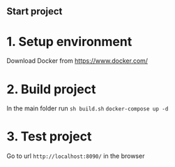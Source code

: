 ## Start project

# 1. Setup environment
Download Docker from https://www.docker.com/

# 2. Build project
In the main folder run
`sh build.sh`
`docker-compose up -d`

# 3. Test project
Go to url `http://localhost:8090/` in the browser